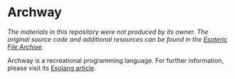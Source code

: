 # Archway

*The materials in this repository were not produced by its owner. The original source code and additional resources can be found in the [Esoteric File Archive].*

Archway is a recreational programming language. For further information, please visit its [Esolang article].

[Esoteric File Archive]: https://github.com/graue/esofiles/tree/master/archway "esofiles/archway at master · graue/esofiles"
[Esolang article]: https://esolangs.org/wiki/Archway "Archway - Esolang"
